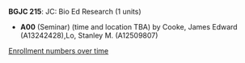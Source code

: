 **BGJC 215**: JC: Bio Ed Research (1 units)

- **A00** (Seminar) (time and location TBA) by Cooke, James Edward (A13242428),Lo, Stanley M. (A12509807)

[Enrollment numbers over time](./BGJC215.tsv)
